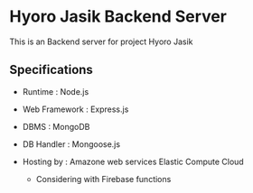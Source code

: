 # Hyoro Jasik Backend Server

This is an Backend server for project Hyoro Jasik

## Specifications

- Runtime : Node.js

- Web Framework : Express.js

- DBMS : MongoDB

- DB Handler : Mongoose.js

- Hosting by : Amazone web services Elastic Compute Cloud

  - Considering with Firebase functions
